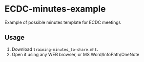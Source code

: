 # ECDC-minutes-example
Example of possible minutes template for ECDC meetings

## Usage
1. Download `training-minutes_to-share.mht`.
2. Open it using any WEB browser, or MS Word/InfoPath/OneNote
